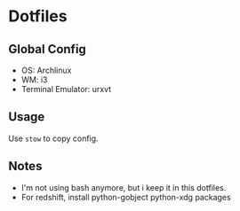 # Dotfiles

## Global Config

- OS: Archlinux
- WM: i3
- Terminal Emulator: urxvt

## Usage

Use `stow` to copy config.

## Notes

- I'm not using bash anymore, but i keep it in this dotfiles.
- For redshift, install python-gobject python-xdg packages

